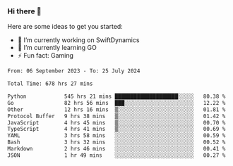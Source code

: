 ### Hi there 👋

Here are some ideas to get you started:

- 🔭 I’m currently working on SwiftDynamics
- 🌱 I’m currently learning GO
-  ⚡ Fun fact: Gaming
  
  <!--
- 👯 I’m looking to collaborate on ...
- 🤔 I’m looking for help with ...
- 💬 Ask me about ...
- 📫 How to reach me: ...
- 😄 Pronouns: ...
-->

<!--START_SECTION:waka-->

```txt
From: 06 September 2023 - To: 25 July 2024

Total Time: 678 hrs 27 mins

Python            545 hrs 21 mins ████████████████████░░░░░   80.38 %
Go                82 hrs 56 mins  ███░░░░░░░░░░░░░░░░░░░░░░   12.22 %
Other             12 hrs 16 mins  ▒░░░░░░░░░░░░░░░░░░░░░░░░   01.81 %
Protocol Buffer   9 hrs 38 mins   ▒░░░░░░░░░░░░░░░░░░░░░░░░   01.42 %
JavaScript        4 hrs 45 mins   ▒░░░░░░░░░░░░░░░░░░░░░░░░   00.70 %
TypeScript        4 hrs 41 mins   ▒░░░░░░░░░░░░░░░░░░░░░░░░   00.69 %
YAML              3 hrs 58 mins   ░░░░░░░░░░░░░░░░░░░░░░░░░   00.59 %
Bash              3 hrs 32 mins   ░░░░░░░░░░░░░░░░░░░░░░░░░   00.52 %
Markdown          2 hrs 46 mins   ░░░░░░░░░░░░░░░░░░░░░░░░░   00.41 %
JSON              1 hr 49 mins    ░░░░░░░░░░░░░░░░░░░░░░░░░   00.27 %
```

<!--END_SECTION:waka-->
